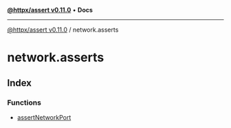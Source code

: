 [**@httpx/assert v0.11.0**](../README.md) • **Docs**

***

[@httpx/assert v0.11.0](../README.md) / network.asserts

# network.asserts

## Index

### Functions

- [assertNetworkPort](functions/assertNetworkPort.md)
